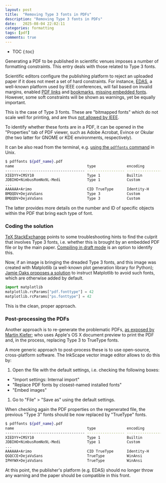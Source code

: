 ```yaml
---
layout: post
title:  "Removing Type 3 fonts in PDFs"
description: "Removing Type 3 fonts in PDFs"
date:   2025-08-04 22:02:11
categories: formatting
tags: [pdf]
comments: true
---
```


* TOC
{:toc}

Generating a PDF to be published in scientific venues imposes a number of formatting constraints. This entry deals with those related to Type 3 fonts.

<!--more-->

Scientific editors configure the publishing platform to reject an uploaded paper if it does not meet a set of hard constraints.
For instance, [EDAS](https://edas.info/doc/papers.html), a well-known platform used by IEEE conferences, will fail based on invalid margins, enabled [PDF links](https://edas.info/faq221) and [bookmarks](https://edas.info/faq115), [missing embedded fonts](https://edas.info/faq109).
However, some soft constraints will be shown as warnings, yet be equally important.

This is the case of Type 3 fonts. These are "bitmapped fonts" which do not scale well for printing, and are thus [not allowed by IEEE](https://ras.papercept.net/conferences/support/general.php#type3).

To identify whether these fonts are in a PDF, it can be opened in the "Properties" tab of PDF viewer, such as Adobe Acrobat, Evince or Okular (the two latter for GNOME or KDE environments, respectively).

It can be also read from the terminal, e.g. [using the `pdffonts` command](https://unix.stackexchange.com/a/335815/90930) in Unix.

```bash
$ pdffonts ${pdf_name}.pdf
name                                 type              encoding         emb sub uni object ID
------------------------------------ ----------------- ---------------- --- --- --- ---------
XIEDYY+CMSY10                        Type 1            Builtin          yes yes yes     31  0
JDBIHO+NimbusRomNo9L-Medi            Type 1            Custom           yes yes yes    225  0
...
AAAAAA+Arimo                         CID TrueType      Identity-H       yes yes yes     98  0
BMQQDV+DejaVuSans                    Type 3            Custom           yes yes no      24  0
BMQQDV+DejaVuSans                    Type 3            Custom           yes yes no      66  0
```

The latter provides more details on the number and ID of specific objects within the PDF that bring each type of font.

### Coding the solution

[TeX StackExchange](https://tex.stackexchange.com/questions/437567/get-rid-of-type-3-fonts-in-pdf-for-manuscript) points to some troubleshooting hints to find the culprit that involves Type 3 fonts, i.e. whether this is brought by an embedded PDF file or by the main paper. [Compiling in draft mode](https://tex.stackexchange.com/a/437785/52085) is an option to identify this.

Now, if an image is bringing the dreaded Type 3 fonts, and this image was created with Matplotlib (a well-known plot generation library for Python); [Jamie Oaks proposes a solution](https://phyletica.org/matplotlib-fonts/) to instruct Matplotlib to avoid such fonts, which are otherwise added by default.

```python
import matplotlib
matplotlib.rcParams["pdf.fonttype"] = 42
matplotlib.rcParams["ps.fonttype"] = 42
```

This is the clean, proper approach.

### Post-processing the PDFs

Another approach is to re-generate the problematic PDFs, [as exposed by Martin Kiefer](https://blog.boxm.de/2023/01/28/getting-rid-of-type-3-fonts-in-pdfs/); who uses Apple's OS X document preview to print the PDF and, in the process, replacing Type 3 to TrueType fonts.

A more generic approach to post-process these is to use open-source, cross-platform software.
The InkScape vector image editor allows to do this by:

1. Open the file with the default settings, i.e. checking the following boxes:
  * "Import settings: Internal import"
  * "Replace PDF fonts by closest-named installed fonts"
  * "Embed images"
1. Go to "File" > "Save as" using the default settings.

When checking again the PDF properties on the regenerated file, the previous "Type 3" fonts should be now replaced by "TrueType" fonts.

```bash
$ pdffonts ${pdf_name}.pdf
name                                 type              encoding         emb sub uni object ID
------------------------------------ ----------------- ---------------- --- --- --- ---------
XIEDYY+CMSY10                        Type 1            Builtin          yes yes yes    183  0
JDBIHO+NimbusRomNo9L-Medi            Type 1            Custom           yes yes yes    154  0
...
AAAAAA+Arimo                         CID TrueType      Identity-H       yes yes yes     43  0
QGQCCE+DejaVuSans                    TrueType          WinAnsi          yes yes yes     94  0
IPHYWX+DejaVuSans                    TrueType          WinAnsi          yes yes yes    112  0
```

At this point, the publisher's platform (e.g. EDAS) should no longer throw any warning and the paper should be compatible in this front.
